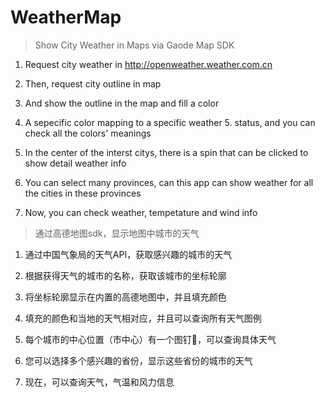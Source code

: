 # WeatherMap


>Show City Weather in Maps via Gaode Map SDK

1. Request city weather in http://openweather.weather.com.cn

2. Then, request city outline in map

3. And show the outline in the map and fill a color

4. A sepecific color mapping to a specific weather 5. status, and you can check all the colors' meanings

5. In the center of the interst citys, there is a spin that can be clicked to show detail weather info

6. You can select many provinces, can this app can show weather for all the cities in these provinces

7. Now, you can check weather, tempetature and wind info



>通过高德地图sdk，显示地图中城市的天气


1. 通过中国气象局的天气API，获取感兴趣的城市的天气

2. 根据获得天气的城市的名称，获取该城市的坐标轮廓

3. 将坐标轮廓显示在内置的高德地图中，并且填充颜色

4. 填充的颜色和当地的天气相对应，并且可以查询所有天气图例


5. 每个城市的中心位置（市中心）有一个图钉📌，可以查询具体天气


6. 您可以选择多个感兴趣的省份，显示这些省份的城市的天气


7. 现在，可以查询天气，气温和风力信息



